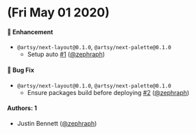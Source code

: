 # (Fri May 01 2020)

#### 🚀  Enhancement

- `@artsy/next-layout@0.1.0`, `@artsy/next-palette@0.1.0`
  - Setup auto [#1](https://github.com/artsy/next/pull/1) ([@zephraph](https://github.com/zephraph))

#### 🐛  Bug Fix

- `@artsy/next-layout@0.1.0`, `@artsy/next-palette@0.1.0`
  - Ensure packages build before deploying [#2](https://github.com/artsy/next/pull/2) ([@zephraph](https://github.com/zephraph))

#### Authors: 1

- Justin Bennett ([@zephraph](https://github.com/zephraph))